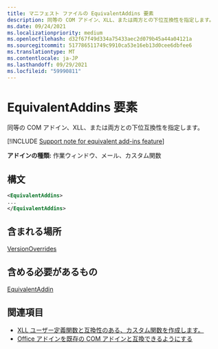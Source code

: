```yaml
---
title: マニフェスト ファイルの EquivalentAddins 要素
description: 同等の COM アドイン、XLL、または両方との下位互換性を指定します。
ms.date: 09/24/2021
ms.localizationpriority: medium
ms.openlocfilehash: d32f67f49d334a75433aec2d079b45a44a04121a
ms.sourcegitcommit: 517786511749c9910ca53e16eb13d0cee6dbfee6
ms.translationtype: MT
ms.contentlocale: ja-JP
ms.lasthandoff: 09/29/2021
ms.locfileid: "59990811"
---
```

# <a name="equivalentaddins-element"></a>EquivalentAddins 要素

同等の COM アドイン、XLL、または両方との下位互換性を指定します。

[!INCLUDE [Support note for equivalent add-ins feature](../../includes/equivalent-add-in-support-note.md)]

**アドインの種類:** 作業ウィンドウ、メール、カスタム関数

## <a name="syntax"></a>構文

```XML
<EquivalentAddins>
...  
</EquivalentAddins>  
```

## <a name="contained-in"></a>含まれる場所

[VersionOverrides](versionoverrides.md)

## <a name="must-contain"></a>含める必要があるもの

[EquivalentAddin](equivalentaddin.md)

## <a name="see-also"></a>関連項目

- [XLL ユーザー定義関数と互換性のある、カスタム関数を作成します。](../../excel/make-custom-functions-compatible-with-xll-udf.md)
- [Office アドインを既存の COM アドインと互換できるようにする](../../develop/make-office-add-in-compatible-with-existing-com-add-in.md)